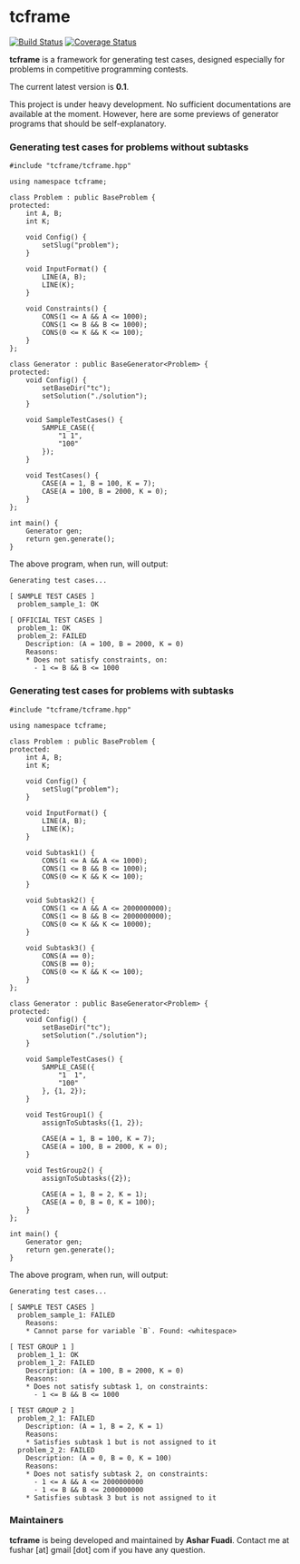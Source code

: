 # tcframe

[![Build Status](https://travis-ci.org/ia-toki/tcframe.svg?branch=master)](https://travis-ci.org/ia-toki/tcframe)
[![Coverage Status](https://coveralls.io/repos/ia-toki/tcframe/badge.svg?branch=master)](https://coveralls.io/r/ia-toki/tcframe?branch=master)

**tcframe** is a framework for generating test cases, designed especially for problems in competitive programming contests.

The current latest version is **0.1**.

This project is under heavy development. No sufficient documentations are available at the moment. However, here are some previews of generator programs that should be self-explanatory.

### Generating test cases for problems without subtasks

```
#include "tcframe/tcframe.hpp"

using namespace tcframe;

class Problem : public BaseProblem {
protected:
    int A, B;
    int K;

    void Config() {
        setSlug("problem");
    }

    void InputFormat() {
        LINE(A, B);
        LINE(K);
    }

    void Constraints() {
        CONS(1 <= A && A <= 1000);
        CONS(1 <= B && B <= 1000);
        CONS(0 <= K && K <= 100);
    }
};

class Generator : public BaseGenerator<Problem> {
protected:
    void Config() {
        setBaseDir("tc");
        setSolution("./solution");
    }

    void SampleTestCases() {
        SAMPLE_CASE({
            "1 1",
            "100"
        });
    }

    void TestCases() {
        CASE(A = 1, B = 100, K = 7);
        CASE(A = 100, B = 2000, K = 0);
    }
};

int main() {
    Generator gen;
    return gen.generate();
}
```

The above program, when run, will output:

```
Generating test cases...

[ SAMPLE TEST CASES ]
  problem_sample_1: OK

[ OFFICIAL TEST CASES ]
  problem_1: OK
  problem_2: FAILED
    Description: (A = 100, B = 2000, K = 0)
    Reasons:
    * Does not satisfy constraints, on:
      - 1 <= B && B <= 1000
```

### Generating test cases for problems with subtasks

```
#include "tcframe/tcframe.hpp"

using namespace tcframe;

class Problem : public BaseProblem {
protected:
    int A, B;
    int K;

    void Config() {
        setSlug("problem");
    }

    void InputFormat() {
        LINE(A, B);
        LINE(K);
    }

    void Subtask1() {
        CONS(1 <= A && A <= 1000);
        CONS(1 <= B && B <= 1000);
        CONS(0 <= K && K <= 100);
    }

    void Subtask2() {
        CONS(1 <= A && A <= 2000000000);
        CONS(1 <= B && B <= 2000000000);
        CONS(0 <= K && K <= 10000);
    }

    void Subtask3() {
        CONS(A == 0);
        CONS(B == 0);
        CONS(0 <= K && K <= 100);
    }
};

class Generator : public BaseGenerator<Problem> {
protected:
    void Config() {
        setBaseDir("tc");
        setSolution("./solution");
    }

    void SampleTestCases() {
        SAMPLE_CASE({
            "1  1",
            "100"
        }, {1, 2});
    }

    void TestGroup1() {
        assignToSubtasks({1, 2});

        CASE(A = 1, B = 100, K = 7);
        CASE(A = 100, B = 2000, K = 0);
    }

    void TestGroup2() {
        assignToSubtasks({2});

        CASE(A = 1, B = 2, K = 1);
        CASE(A = 0, B = 0, K = 100);
    }
};

int main() {
    Generator gen;
    return gen.generate();
}
```

The above program, when run, will output:

```
Generating test cases...

[ SAMPLE TEST CASES ]
  problem_sample_1: FAILED
    Reasons:
    * Cannot parse for variable `B`. Found: <whitespace>

[ TEST GROUP 1 ]
  problem_1_1: OK
  problem_1_2: FAILED
    Description: (A = 100, B = 2000, K = 0)
    Reasons:
    * Does not satisfy subtask 1, on constraints:
      - 1 <= B && B <= 1000

[ TEST GROUP 2 ]
  problem_2_1: FAILED
    Description: (A = 1, B = 2, K = 1)
    Reasons:
    * Satisfies subtask 1 but is not assigned to it
  problem_2_2: FAILED
    Description: (A = 0, B = 0, K = 100)
    Reasons:
    * Does not satisfy subtask 2, on constraints:
      - 1 <= A && A <= 2000000000
      - 1 <= B && B <= 2000000000
    * Satisfies subtask 3 but is not assigned to it
```

### Maintainers

**tcframe** is being developed and maintained by **Ashar Fuadi**. Contact me at fushar [at] gmail [dot] com if you have any question.
